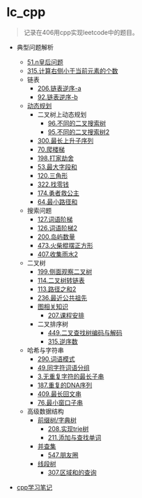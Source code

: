 # lc_cpp

>  记录在406用cpp实现leetcode中的题目。

* 典型问题解析

  * [51.n皇后问题](./note/n皇后.md)
  * [315.计算右侧小于当前元素的个数](./note/逆序数.md)
  * 链表
    * [206.链表逆序-a](./note/链表/链表逆序-a.md)
    * [92.链表逆序-b](./note/链表/链表逆序-b.md)
  * [动态规划](./note/动态规划/动态规划原理.md)
    * 二叉树上动态规划
      * [96.不同的二叉搜索树](./note/动态规划/二叉树/不同的二叉搜索树.md)
      * [95.不同的二叉搜索树2](./note/动态规划/二叉树/不同的二叉搜索树2.md)
    * [300.最长上升子序列](./note/动态规划/最长上升子序列.md)
    * [70.爬楼梯](./note/动态规划/爬楼梯.md)
    * [198.打家劫舍](./note/动态规划/打家劫舍.md)
    * [53.最大字段和](./note/动态规划/最大字段和.md)
    * [120.三角形](./note/动态规划/三角形.md)
    * [322.找零钱](./note/动态规划/找零钱.md)
    * [174.勇者救公主](./note/动态规划/地牢游戏.md)
    * [64.最小路径和](./note/动态规划/最小路径和.md)
  * 搜索问题
    * [127.词语阶梯](./note/搜索/词语阶梯.md)
    * [126.词语阶梯2](./note/搜索/词语阶梯2.md)
    * [200.岛屿数量](./note/搜索/岛屿数量.md)
    * [473.火柴棍摆正方形](./note/搜索/火柴棍摆正方形.md)
    * [407.收集雨水2](./note/搜索/收集雨水2.md)
  * 二叉树
    * [199.侧面观察二叉树](./note/二叉树与图/侧面观察二叉树.md)
    * [114.二叉树转链表](./note/二叉树与图/二叉树转链表.md)
    * [113.路径之和2](./note/二叉树与图/路径之和2.md)
    * [236.最近公共祖先](./note/二叉树与图/最近的公共祖先.md)
    * [图相关知识](./note/二叉树与图/图相关知识.md)
      * [207.课程安排](./note/二叉树与图/课程安排.md)
    * 二叉排序树
      * [449.二叉查找树编码与解码](./note/二叉树与图/二叉排序树/二叉查找树编码与解码.md)
      * [315.逆序数](./note/二叉树与图/二叉排序树/逆序数.md)
  * 哈希与字符串
    * [290.词语模式](./note/哈希与字符串/词语模式.md)
    * [49.同字符词语分组](./note/哈希与字符串/同字符词语分组.md)
    * [3.无重复字符的最长子串](./note/哈希与字符串/无重复字符的最长子串.md)
    * [187.重复的DNA序列](./note/哈希与字符串/重复的DNA序列.md)
    * [409.最长回文串](./note/哈希与字符串/最长回文串.md)
    * [76.最小窗口子串](./note/哈希与字符串/最小窗口子串.md)
  * 高级数据结构
    * [前缀树/字典树](./note/高级数据结构/Trie树_字典树.md)
      * [208.实现trie树](./note/高级数据结构/实现trie树.md)
      * [211.添加与查找单词](./note/高级数据结构/添加与查找单词.md)
    * [并查集](./note/高级数据结构/并查集.md)
      * [547.朋友圈](./note/高级数据结构/朋友圈个数.md)
    * [线段树](./note/高级数据结构/线段树.md)
      * [307.区域和的查询](./note/高级数据结构/区域和的查询.md)

  

* [cpp学习笔记](./note/cpp_note.md)

